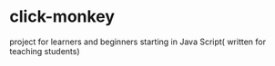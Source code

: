 # click-monkey
project for learners and beginners starting in Java Script( written for teaching students)
